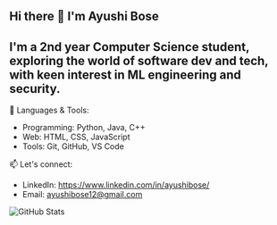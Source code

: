 ## Hi there 👋 I'm Ayushi Bose
## I'm a 2nd year Computer Science student, exploring the world of software dev and tech, with keen interest in ML engineering and security.

🧰 Languages & Tools:
- Programming: Python, Java, C++
- Web: HTML, CSS, JavaScript
- Tools: Git, GitHub, VS Code

📫 Let's connect:
- LinkedIn: https://www.linkedin.com/in/ayushibose/
- Email: ayushibose12@gmail.com

  
![GitHub Stats](https://github-readme-stats.vercel.app/api?username=yourusername&show_icons=true&theme=github_dark)
